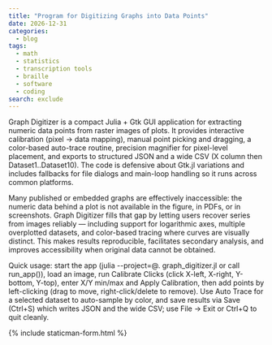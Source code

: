 ```yaml
---
title: "Program for Digitizing Graphs into Data Points"
date: 2026-12-31
categories:
  - blog
tags:
  - math
  - statistics
  - transcription tools
  - braille
  - software
  - coding
search: exclude
---
```


Graph Digitizer is a compact Julia + Gtk GUI application for extracting numeric data points from raster images of plots. It provides interactive calibration (pixel → data mapping), manual point picking and dragging, a color-based auto-trace routine, precision magnifier for pixel-level placement, and exports to structured JSON and a wide CSV (X column then Dataset1..Dataset10). The code is defensive about Gtk.jl variations and includes fallbacks for file dialogs and main-loop handling so it runs across common platforms.

Many published or embedded graphs are effectively inaccessible: the numeric data behind a plot is not available in the figure, in PDFs, or in screenshots. Graph Digitizer fills that gap by letting users recover series from images reliably — including support for logarithmic axes, multiple overplotted datasets, and color-based tracing where curves are visually distinct. This makes results reproducible, facilitates secondary analysis, and improves accessibility when original data cannot be obtained.

Quick usage: start the app (julia --project=@. graph_digitizer.jl or call run_app()), load an image, run Calibrate Clicks (click X-left, X-right, Y-bottom, Y-top), enter X/Y min/max and Apply Calibration, then add points by left-clicking (drag to move, right-click/delete to remove). Use Auto Trace for a selected dataset to auto-sample by color, and save results via Save (Ctrl+S) which writes JSON and the wide CSV; use File → Exit or Ctrl+Q to quit cleanly.

{% include staticman-form.html %} 
